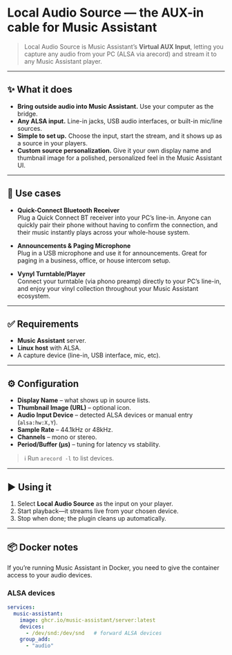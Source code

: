 # Local Audio Source — the AUX-in cable for Music Assistant

> Local Audio Source is Music Assistant’s **Virtual AUX Input**, letting you capture any audio from your PC (ALSA via arecord) and stream it to any Music Assistant player.

---

## ✨ What it does

- **Bring outside audio into Music Assistant.** Use your computer as the bridge.  
- **Any ALSA input.** Line-in jacks, USB audio interfaces, or built-in mic/line sources.  
- **Simple to set up.** Choose the input, start the stream, and it shows up as a source in your players.  
- **Custom source personalization.** Give it your own display name and thumbnail image for a polished, personalized feel in the Music Assistant UI.  

---

## 🧩 Use cases

- **Quick-Connect Bluetooth Receiver**  
  Plug a Quick Connect BT receiver into your PC’s line-in. Anyone can quickly pair their phone without having to confirm the connection, and their music instantly plays across your whole-house system.

- **Announcements & Paging Microphone**  
  Plug in a USB microphone and use it for announcements. Great for paging in a business, office, or house intercom setup.

- **Vynyl Turntable/Player**  
  Connect your turntable (via phono preamp) directly to your PC’s line-in, and enjoy your vinyl collection throughout your Music Assistant ecosystem.

---

## ✅ Requirements

- **Music Assistant** server.  
- **Linux host** with ALSA.  
- A capture device (line-in, USB interface, mic, etc).  

---

## ⚙️ Configuration

- **Display Name** – what shows up in source lists.  
- **Thumbnail Image (URL)** – optional icon.  
- **Audio Input Device** – detected ALSA devices or manual entry (`alsa:hw:X,Y`).  
- **Sample Rate** – 44.1kHz or 48kHz.  
- **Channels** – mono or stereo.  
- **Period/Buffer (µs)** – tuning for latency vs stability.  

> ℹ️ Run `arecord -l` to list devices.  

---

## ▶️ Using it

1. Select **Local Audio Source** as the input on your player.  
2. Start playback—it streams live from your chosen device.  
3. Stop when done; the plugin cleans up automatically.  

---

## 📦 Docker notes

If you’re running Music Assistant in Docker, you need to give the container access to your audio devices.  

### ALSA devices
```yaml
services:
  music-assistant:
    image: ghcr.io/music-assistant/server:latest
    devices:
      - /dev/snd:/dev/snd   # forward ALSA devices
    group_add:
      - "audio"
